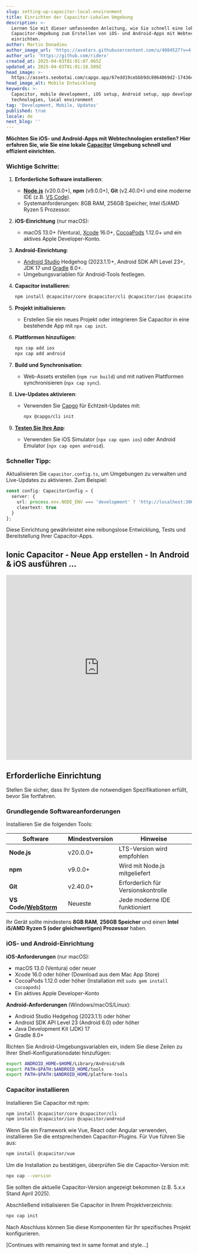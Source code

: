 ```yaml
---
slug: setting-up-capacitor-local-environment
title: Einrichten der Capacitor-Lokalen Umgebung
description: >-
  Lernen Sie mit dieser umfassenden Anleitung, wie Sie schnell eine lokale
  Capacitor-Umgebung zum Erstellen von iOS- und Android-Apps mit Webtechnologien
  einrichten.
author: Martin Donadieu
author_image_url: 'https://avatars.githubusercontent.com/u/4084527?v=4'
author_url: 'https://github.com/riderx'
created_at: 2025-04-03T01:01:07.065Z
updated_at: 2025-04-03T01:01:18.509Z
head_image: >-
  https://assets.seobotai.com/capgo.app/67edd19cebbb9dc8064069d2-1743642078509.jpg
head_image_alt: Mobile Entwicklung
keywords: >-
  Capacitor, mobile development, iOS setup, Android setup, app development, web
  technologies, local environment
tag: 'Development, Mobile, Updates'
published: true
locale: de
next_blog: ''
---
```

**Möchten Sie iOS- und Android-Apps mit Webtechnologien erstellen? Hier erfahren Sie, wie Sie eine lokale [Capacitor](https://capacitorjs.com/) Umgebung schnell und effizient einrichten.**

### Wichtige Schritte:

1. **Erforderliche Software installieren**:
    
    - **[Node.js](https://nodejs.org/en)** (v20.0.0+), **npm** (v9.0.0+), **Git** (v2.40.0+) und eine moderne IDE (z.B. [VS Code](https://code.visualstudio.com/)).
    - Systemanforderungen: 8GB RAM, 256GB Speicher, Intel i5/AMD Ryzen 5 Prozessor.
2. **iOS-Einrichtung** (nur macOS):
    
    - macOS 13.0+ (Ventura), [Xcode](https://developer.apple.com/xcode/) 16.0+, [CocoaPods](https://cocoapods.org/) 1.12.0+ und ein aktives Apple Developer-Konto.
3. **Android-Einrichtung**:
    
    - [Android Studio](https://developer.android.com/studio) Hedgehog (2023.1.1)+, Android SDK API Level 23+, JDK 17 und [Gradle](https://gradle.org/) 8.0+.
    - Umgebungsvariablen für Android-Tools festlegen.
4. **Capacitor installieren**:
    
    ```bash
    npm install @capacitor/core @capacitor/cli @capacitor/ios @capacitor/android
    ```
    
5. **Projekt initialisieren**:
    
    - Erstellen Sie ein neues Projekt oder integrieren Sie Capacitor in eine bestehende App mit `npx cap init`.
6. **Plattformen hinzufügen**:
    
    ```bash
    npx cap add ios
    npx cap add android
    ```
    
7. **Build und Synchronisation**:
    
    - Web-Assets erstellen (`npm run build`) und mit nativen Plattformen synchronisieren (`npx cap sync`).
8. **Live-Updates aktivieren**:
    
    - Verwenden Sie [Capgo](https://capgo.app/) für Echtzeit-Updates mit:
        
        ```bash
        npx @capgo/cli init
        ```
        
9. **[Testen Sie Ihre App](https://capgo.app/docs/plugin/debugging/)**:
    
    - Verwenden Sie iOS Simulator (`npx cap open ios`) oder Android Emulator (`npx cap open android`).

### Schneller Tipp:

Aktualisieren Sie `capacitor.config.ts`, um Umgebungen zu verwalten und Live-Updates zu aktivieren. Zum Beispiel:

```typescript
const config: CapacitorConfig = {
  server: {
    url: process.env.NODE_ENV === 'development' ? 'http://localhost:3000' : 'https://production-url.com',
    cleartext: true
  }
};
```

Diese Einrichtung gewährleistet eine reibungslose Entwicklung, Tests und Bereitstellung Ihrer Capacitor-Apps.

## Ionic Capacitor - Neue App erstellen - In Android & iOS ausführen ...

<iframe src="https://www.youtube.com/embed/krTN38Z-Ux4" title="YouTube video player" frameborder="0" allow="accelerometer; autoplay; clipboard-write; encrypted-media; gyroscope; picture-in-picture; web-share" referrerpolicy="strict-origin-when-cross-origin" style="width: 100%; height: 500px;" allowfullscreen></iframe>

## Erforderliche Einrichtung

Stellen Sie sicher, dass Ihr System die notwendigen Spezifikationen erfüllt, bevor Sie fortfahren.

### Grundlegende Softwareanforderungen

Installieren Sie die folgenden Tools:

| Software | Mindestversion | Hinweise |
| --- | --- | --- |
| **Node.js** | v20.0.0+ | LTS-Version wird empfohlen |
| **npm** | v9.0.0+ | Wird mit Node.js mitgeliefert |
| **Git** | v2.40.0+ | Erforderlich für Versionskontrolle |
| **VS Code/[WebStorm](https://www.jetbrains.com/webstorm/)** | Neueste | Jede moderne IDE funktioniert |

Ihr Gerät sollte mindestens **8GB RAM**, **256GB Speicher** und einen **Intel i5/AMD Ryzen 5 (oder gleichwertigen) Prozessor** haben.

### iOS- und Android-Einrichtung

**iOS-Anforderungen** (nur macOS):

- macOS 13.0 (Ventura) oder neuer
- Xcode 16.0 oder höher (Download aus dem Mac App Store)
- CocoaPods 1.12.0 oder höher (Installation mit `sudo gem install cocoapods`)
- Ein aktives Apple Developer-Konto

**Android-Anforderungen** (Windows/macOS/Linux):

- Android Studio Hedgehog (2023.1.1) oder höher
- Android SDK API Level 23 (Android 6.0) oder höher
- Java Development Kit (JDK) 17
- Gradle 8.0+

Richten Sie Android-Umgebungsvariablen ein, indem Sie diese Zeilen zu Ihrer Shell-Konfigurationsdatei hinzufügen:

```bash
export ANDROID_HOME=$HOME/Library/Android/sdk
export PATH=$PATH:$ANDROID_HOME/tools
export PATH=$PATH:$ANDROID_HOME/platform-tools
```

### Capacitor installieren

Installieren Sie Capacitor mit npm:

```bash
npm install @capacitor/core @capacitor/cli
npm install @capacitor/ios @capacitor/android
```

Wenn Sie ein Framework wie Vue, React oder Angular verwenden, installieren Sie die entsprechenden Capacitor-Plugins. Für Vue führen Sie aus:

```bash
npm install @capacitor/vue
```

Um die Installation zu bestätigen, überprüfen Sie die Capacitor-Version mit:

```bash
npx cap --version
```

Sie sollten die aktuelle Capacitor-Version angezeigt bekommen (z.B. 5.x.x Stand April 2025).

Abschließend initialisieren Sie Capacitor in Ihrem Projektverzeichnis:

```bash
npx cap init
```

Nach Abschluss können Sie diese Komponenten für Ihr spezifisches Projekt konfigurieren.

[Continues with remaining text in same format and style...]
